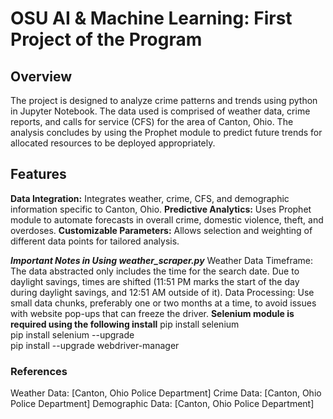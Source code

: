 <h1>OSU AI & Machine Learning: First Project of the Program</h1>

## Overview
The project is designed to analyze crime patterns and trends using python in Jupyter
Notebook.  The data used is comprised of weather data, crime reports, and calls for service
(CFS) for the area of Canton, Ohio.  The analysis concludes by using the Prophet module
to predict future trends for allocated resources to be deployed appropriately.

<h2>Features</h2>
<p>
<b>Data Integration:</b> Integrates weather, crime, CFS, and demographic 
information specific to Canton, Ohio.
<b>Predictive Analytics:</b> Uses Prophet module to automate forecasts in 
overall crime, domestic violence, theft, and overdoses.
<b>Customizable Parameters:</b> Allows selection and weighting of different data points for tailored analysis.</p>

<b><i>Important Notes in Using weather_scraper.py</i></b>
Weather Data Timeframe: The data abstracted only includes the time for the search date. Due to daylight savings, 
times are shifted (11:51 PM marks the start of the day during daylight savings, and 12:51 AM outside of it).
Data Processing: Use small data chunks, preferably one or two months at a time, to avoid issues 
with website pop-ups that can freeze the driver.
<b>Selenium module is required using the following install</b>
pip install selenium<br/>
pip install selenium --upgrade<br/>
pip install --upgrade webdriver-manager<br/>
</p>

<h3>References</h3>

Weather Data: [Canton, Ohio Police Department]
Crime Data: [Canton, Ohio Police Department]
Demographic Data: [Canton, Ohio Police Department]
